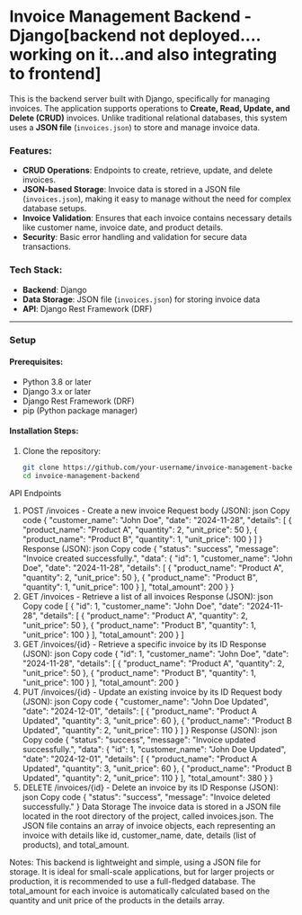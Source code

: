 # Invoice Management Backend - Django[backend not deployed.... working on it...and also integrating to frontend]

This is the backend server built with Django, specifically for managing invoices. The application supports operations to **Create, Read, Update, and Delete (CRUD)** invoices. Unlike traditional relational databases, this system uses a **JSON file** (`invoices.json`) to store and manage invoice data.

### Features:
- **CRUD Operations**: Endpoints to create, retrieve, update, and delete invoices.
- **JSON-based Storage**: Invoice data is stored in a JSON file (`invoices.json`), making it easy to manage without the need for complex database setups.
- **Invoice Validation**: Ensures that each invoice contains necessary details like customer name, invoice date, and product details.
- **Security**: Basic error handling and validation for secure data transactions.

### Tech Stack:
- **Backend**: Django
- **Data Storage**: JSON file (`invoices.json`) for storing invoice data
- **API**: Django Rest Framework (DRF)

---

### Setup

#### Prerequisites:
- Python 3.8 or later
- Django 3.x or later
- Django Rest Framework (DRF)
- pip (Python package manager)

#### Installation Steps:
1. Clone the repository:
   ```bash
   git clone https://github.com/your-username/invoice-management-backend.git
   cd invoice-management-backend
API Endpoints
1. POST /invoices - Create a new invoice
Request body (JSON):
json
Copy code
{
  "customer_name": "John Doe",
  "date": "2024-11-28",
  "details": [
    {
      "product_name": "Product A",
      "quantity": 2,
      "unit_price": 50
    },
    {
      "product_name": "Product B",
      "quantity": 1,
      "unit_price": 100
    }
  ]
}
Response (JSON):
json
Copy code
{
  "status": "success",
  "message": "Invoice created successfully.",
  "data": {
    "id": 1,
    "customer_name": "John Doe",
    "date": "2024-11-28",
    "details": [
      {
        "product_name": "Product A",
        "quantity": 2,
        "unit_price": 50
      },
      {
        "product_name": "Product B",
        "quantity": 1,
        "unit_price": 100
      }
    ],
    "total_amount": 200
  }
}
2. GET /invoices - Retrieve a list of all invoices
Response (JSON):
json
Copy code
[
  {
    "id": 1,
    "customer_name": "John Doe",
    "date": "2024-11-28",
    "details": [
      {
        "product_name": "Product A",
        "quantity": 2,
        "unit_price": 50
      },
      {
        "product_name": "Product B",
        "quantity": 1,
        "unit_price": 100
      }
    ],
    "total_amount": 200
  }
]
3. GET /invoices/{id} - Retrieve a specific invoice by its ID
Response (JSON):
json
Copy code
{
  "id": 1,
  "customer_name": "John Doe",
  "date": "2024-11-28",
  "details": [
    {
      "product_name": "Product A",
      "quantity": 2,
      "unit_price": 50
    },
    {
      "product_name": "Product B",
      "quantity": 1,
      "unit_price": 100
    }
  ],
  "total_amount": 200
}
4. PUT /invoices/{id} - Update an existing invoice by its ID
Request body (JSON):
json
Copy code
{
  "customer_name": "John Doe Updated",
  "date": "2024-12-01",
  "details": [
    {
      "product_name": "Product A Updated",
      "quantity": 3,
      "unit_price": 60
    },
    {
      "product_name": "Product B Updated",
      "quantity": 2,
      "unit_price": 110
    }
  ]
}
Response (JSON):
json
Copy code
{
  "status": "success",
  "message": "Invoice updated successfully.",
  "data": {
    "id": 1,
    "customer_name": "John Doe Updated",
    "date": "2024-12-01",
    "details": [
      {
        "product_name": "Product A Updated",
        "quantity": 3,
        "unit_price": 60
      },
      {
        "product_name": "Product B Updated",
        "quantity": 2,
        "unit_price": 110
      }
    ],
    "total_amount": 380
  }
}
5. DELETE /invoices/{id} - Delete an invoice by its ID
Response (JSON):
json
Copy code
{
  "status": "success",
  "message": "Invoice deleted successfully."
}
Data Storage
The invoice data is stored in a JSON file located in the root directory of the project, called invoices.json. The JSON file contains an array of invoice objects, each representing an invoice with details like id, customer_name, date, details (list of products), and total_amount.

Notes:
This backend is lightweight and simple, using a JSON file for storage. It is ideal for small-scale applications, but for larger projects or production, it is recommended to use a full-fledged database.
The total_amount for each invoice is automatically calculated based on the quantity and unit price of the products in the details array.
